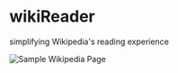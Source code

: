 # wikiReader
simplifying Wikipedia's reading experience

![Sample Wikipedia Page](https://github.com/lllychen/wikireader/blob/master/init.gif)

